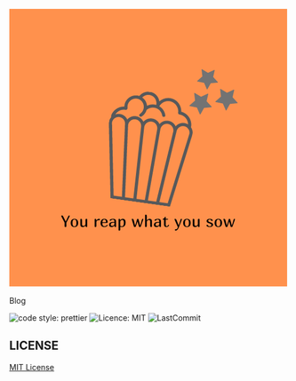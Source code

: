 ![icon](./src/images/icon.png)

Blog

![code style: prettier](https://img.shields.io/badge/code_style-prettier-ff69b4.svg?style=flat-square) ![Licence: MIT](https://img.shields.io/npm/l/plug) ![LastCommit](https://img.shields.io/github/last-commit/onesword0618/log.theater)

## LICENSE

[MIT License](./LICENSE)
